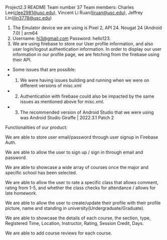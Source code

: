 ﻿Project2.3 README
Team number 37
Team members: Charles Lee(clee2981@usc.edu), Vincent Li Ruan(liruan@usc.edu), Jeffrey Lin(jlin3778@usc.edu)




1. The Emulator device we are using is Pixel 2, API 24. Nougat 24 (Android 7.0) | arm64
2. Username: hi3@gmail.com  Password: hello123.
3. We are using firebase to store our User profile information, and also user login/logout authentication information. In order to display our user information in our profile page, we are fetching from the firebase using their API. 
* Some issues that are possible:
* 1. We were having issues building and running when we were on different versions of misc.xml 
* 2. Authentication with firebase could also be impacted by the same issues as mentioned above for misc.xml. 
* 3. The recommended version of Android Studio that we were using was Android Studio Giraffe | 2022.3.1 Patch 2
        
Functionalities of our product:


We are able to store user email/password through user signup in Firebase Auth.


We are able to allow the user to sign up / sign in through email and password.


We are able to showcase a wide array of courses once the major and specific school has been selected.


We are able to allow the user to rate a specific class that allows comment, rating from 1-5, and whether the class checks for attendance / allows for late homework.


We are able to allow the user to create/update their profile with their profile picture, name and standing in university(Undergraduate/Graduate).


We are able to showcase the details of each course, the section, type, Registered Time, Location, Instructor, Rating, Session Credit, Days.


We are able to add course reviews for each course.